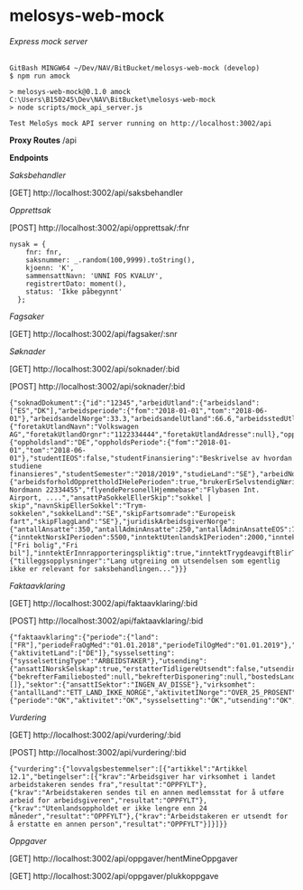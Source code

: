 # melosys-web-mock
###### Express mock server
```
GitBash MINGW64 ~/Dev/NAV/BitBucket/melosys-web-mock (develop)
$ npm run amock

> melosys-web-mock@0.1.0 amock C:\Users\B150245\Dev\NAV\BitBucket\melosys-web-mock
> node scripts/mock_api_server.js

Test MeloSys mock API server running on http://localhost:3002/api
```
**Proxy Routes**
/api

**Endpoints**

*Saksbehandler*

[GET] http://localhost:3002/api/saksbehandler

*Opprettsak*

[POST] http://localhost:3002/api/opprettsak/:fnr
```
nysak = {
    fnr: fnr,
    saksnummer: _.random(100,9999).toString(),
    kjoenn: 'K',
    sammensattNavn: 'UNNI FOS KVALUY',
    registrertDato: moment(),
    status: 'Ikke påbegynnt'
  };
```

*Fagsaker*

[GET] http://localhost:3002/api/fagsaker/:snr

*Søknader*

[GET] http://localhost:3002/api/soknader/:bid

[POST] http://localhost:3002/api/soknader/:bid

```
{"soknadDokument":{"id":"12345","arbeidUtland":{"arbeidsland":["ES","DK"],"arbeidsperiode":{"fom":"2018-01-01","tom":"2018-06-01"},"arbeidsandelNorge":33.3,"arbeidsandelUtland":66.6,"arbeidsstedUtland":null,"bostedsland":"SE","erstatterTidligereUtsendt":false},"foretakUtland":{"foretakUtlandNavn":"Volkswagen AG","foretakUtlandOrgnr":"1122334444","foretakUtlandAdresse":null},"oppholdUtland":{"oppholdsland":"DE","oppholdsPeriode":{"fom":"2018-01-01","tom":"2018-06-01"},"studentIEOS":false,"studentFinansiering":"Beskrivelse av hvordan studiene finansieres","studentSemester":"2018/2019","studieLand":"SE"},"arbeidNorge":{"arbeidsforholdOpprettholdIHelePerioden":true,"brukerErSelvstendigNæringsdrivende":true,"selvstendigFortsetterEtterArbeidIUtlandet":true,"brukerArbeiderIVikarbyrå":"123456789","vikarOrgnr":"Ola Nordmann 22334455","flyendePersonellHjemmebase":"Flybasen Int. Airport, ....","ansattPaSokkelEllerSkip":"sokkel | skip","navnSkipEllerSokkel":"Trym-sokkelen","sokkelLand":"SE","skipFartsomrade":"Europeisk fart","skipFlaggLand":"SE"},"juridiskArbeidsgiverNorge":{"antallAnsatte":350,"antallAdminAnsatte":250,"antallAdminAnsatteEOS":75,"andelOmsetningINorge":78.5,"andelKontrakterINorge":50.5,"erBemanningsbyra":false,"hattDriftSiste12Mnd":true,"antallUtsendte":30},"arbeidsinntekt":{"inntektNorskIPerioden":5500,"inntektUtenlandskIPerioden":2000,"inntektNaeringIPerioden":0,"inntektNaturalYtelser":["Fri bolig","Fri bil"],"inntektErInnrapporteringspliktig":true,"inntektTrygdeavgiftBlirTrukket":true},"ovrig":{"tilleggsopplysninger":"Lang utgreiing om utsendelsen som egentlig ikke er relevant for saksbehandlingen..."}}}
```

*Faktaavklaring*

[GET] http://localhost:3002/api/faktaavklaring/:bid

[POST] http://localhost:3002/api/faktaavklaring/:bid
```
{"faktaavklaring":{"periode":{"land":["FR"],"periodeFraOgMed":"01.01.2018","periodeTilOgMed":"01.01.2019"},"aktivitet":{"aktivitetLand":["DE"]},"sysselsetting":{"sysselsettingType":"ARBEIDSTAKER"},"utsending":{"ansattINorskSelskap":true,"erstatterTidligereUtsendt":false,"utsendingMindreEnn24Mnd":true},"bostedsland":{"bekrefterFamiliebosted":null,"bekrefterDisponering":null,"bostedsLand":[]},"sektor":{"ansattISektor":"INGEN_AV_DISSE"},"virksomhet":{"antallLand":"ETT_LAND_IKKE_NORGE","aktivitetINorge":"OVER_25_PROSENT","marginaltArbeid":"MARGINALT_JA","vekslingMellomLand":"EN_ELLER_BEGGE"}},"status":{"periode":"OK","aktivitet":"OK","sysselsetting":"OK","utsending":"OK","sektor":"OK","virksomhet":"OK"}}
```


*Vurdering*

[GET] http://localhost:3002/api/vurdering/:bid

[POST] http://localhost:3002/api/vurdering/:bid
```
{"vurdering":{"lovvalgsbestemmelser":[{"artikkel":"Artikkel 12.1","betingelser":[{"krav":"Arbeidsgiver har virksomhet i landet arbeidstakeren sendes fra","resultat":"OPPFYLT"},{"krav":"Arbeidstakeren sendes til en annen medlemsstat for å utføre arbeid for arbeidsgiveren","resultat":"OPPFYLT"},{"krav":"Utenlandsoppholdet er ikke lengre enn 24 måneder","resultat":"OPPFYLT"},{"krav":"Arbeidstakeren er utsendt for å erstatte en annen person","resultat":"OPPFYLT"}]}]}}
```

*Oppgaver*

[GET] http://localhost:3002/api/oppgaver/hentMineOppgaver

[GET] http://localhost:3002/api/oppgaver/plukkoppgave